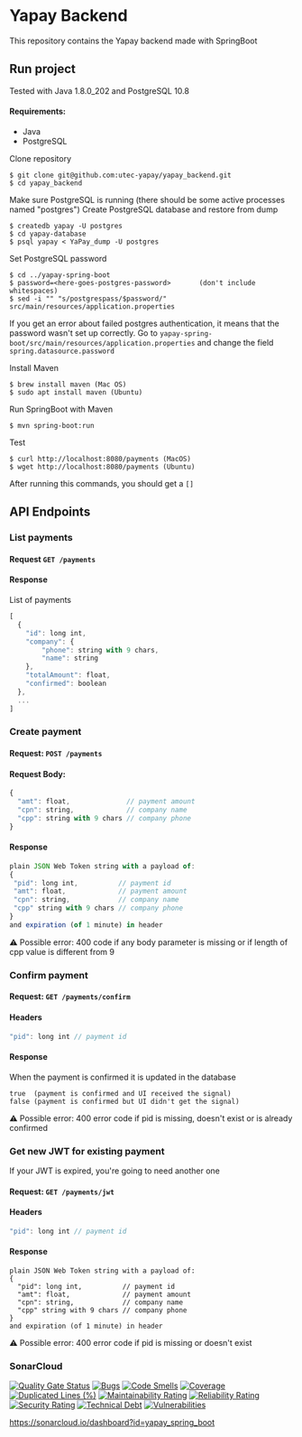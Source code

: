 # Yapay Backend
This repository contains the Yapay backend made with SpringBoot

## Run project
Tested with Java 1.8.0_202 and PostgreSQL 10.8<br>
#### Requirements:
* Java
* PostgreSQL

Clone repository
```console
$ git clone git@github.com:utec-yapay/yapay_backend.git
$ cd yapay_backend
```

Make sure PostgreSQL is running (there should be some active processes named "postgres")
Create PostgreSQL database and restore from dump
```console
$ createdb yapay -U postgres
$ cd yapay-database
$ psql yapay < YaPay_dump -U postgres
```

Set PostgreSQL password
```console
$ cd ../yapay-spring-boot
$ password=<here-goes-postgres-password>       (don't include whitespaces)
$ sed -i "" "s/postgrespass/$password/" src/main/resources/application.properties
```
If you get an error about failed postgres authentication, it means that the password wasn't set up correctly.
Go to ```yapay-spring-boot/src/main/resources/application.properties``` and change the field ```spring.datasource.password```

Install Maven
```console
$ brew install maven (Mac OS)
$ sudo apt install maven (Ubuntu)
```

Run SpringBoot with Maven
```console
$ mvn spring-boot:run
```

Test
```console
$ curl http://localhost:8080/payments (MacOS)
$ wget http://localhost:8080/payments (Ubuntu)
```
After running this commands, you should get a ```[]```


## API Endpoints
### List payments
#### Request ```GET /payments```
#### Response
List of payments
```js
[
  {
    "id": long int,
    "company": {
        "phone": string with 9 chars,
        "name": string
    },
    "totalAmount": float,
    "confirmed": boolean
  },
  ...
]
```

### Create payment
#### Request: ```POST /payments```
#### Request Body:
```js
{
  "amt": float,              // payment amount
  "cpn": string,             // company name
  "cpp": string with 9 chars // company phone
}
 ```
 #### Response
 ```js
plain JSON Web Token string with a payload of:
{
  "pid": long int,          // payment id
  "amt": float,             // payment amount
  "cpn": string,            // company name
  "cpp" string with 9 chars // company phone
}
and expiration (of 1 minute) in header
 ```
 :warning: Possible error: 400 code if any body parameter is missing or if length of cpp value is different from 9

### Confirm payment
#### Request: ```GET /payments/confirm```
#### Headers
```js
"pid": long int // payment id
```
#### Response
When the payment is confirmed it is updated in the database
```
true  (payment is confirmed and UI received the signal)
false (payment is confirmed but UI didn't get the signal)
```
:warning: Possible error: 400 error code if pid is missing, doesn't exist or is already confirmed

### Get new JWT for existing payment
If your JWT is expired, you're going to need another one
#### Request: ```GET /payments/jwt```
#### Headers
```js
"pid": long int // payment id
```
#### Response
```
plain JSON Web Token string with a payload of:
{
  "pid": long int,          // payment id
  "amt": float,             // payment amount
  "cpn": string,            // company name
  "cpp" string with 9 chars // company phone
}
and expiration (of 1 minute) in header
```
:warning: Possible error: 400 error code if pid is missing or doesn't exist


### SonarCloud
[![Quality Gate Status](https://sonarcloud.io/api/project_badges/measure?project=yapay_spring_boot&metric=alert_status)](https://sonarcloud.io/dashboard?id=yapay_spring_boot)
[![Bugs](https://sonarcloud.io/api/project_badges/measure?project=yapay_spring_boot&metric=bugs)](https://sonarcloud.io/dashboard?id=yapay_spring_boot)
[![Code Smells](https://sonarcloud.io/api/project_badges/measure?project=yapay_spring_boot&metric=code_smells)](https://sonarcloud.io/dashboard?id=yapay_spring_boot)
[![Coverage](https://sonarcloud.io/api/project_badges/measure?project=yapay_spring_boot&metric=coverage)](https://sonarcloud.io/dashboard?id=yapay_spring_boot)
[![Duplicated Lines (%)](https://sonarcloud.io/api/project_badges/measure?project=yapay_spring_boot&metric=duplicated_lines_density)](https://sonarcloud.io/dashboard?id=yapay_spring_boot)
[![Maintainability Rating](https://sonarcloud.io/api/project_badges/measure?project=yapay_spring_boot&metric=sqale_rating)](https://sonarcloud.io/dashboard?id=yapay_spring_boot)
[![Reliability Rating](https://sonarcloud.io/api/project_badges/measure?project=yapay_spring_boot&metric=reliability_rating)](https://sonarcloud.io/dashboard?id=yapay_spring_boot)
[![Security Rating](https://sonarcloud.io/api/project_badges/measure?project=yapay_spring_boot&metric=security_rating)](https://sonarcloud.io/dashboard?id=yapay_spring_boot)
[![Technical Debt](https://sonarcloud.io/api/project_badges/measure?project=yapay_spring_boot&metric=sqale_index)](https://sonarcloud.io/dashboard?id=yapay_spring_boot)
[![Vulnerabilities](https://sonarcloud.io/api/project_badges/measure?project=yapay_spring_boot&metric=vulnerabilities)](https://sonarcloud.io/dashboard?id=yapay_spring_boot)

https://sonarcloud.io/dashboard?id=yapay_spring_boot

